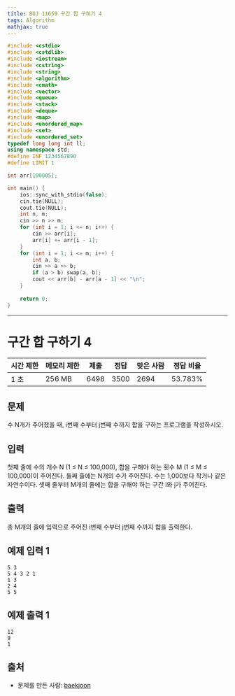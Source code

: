 ```yaml
---
title: BOJ 11659 구간 합 구하기 4
tags: Algorithm
mathjax: true
---
```



```c++
#include <cstdio>
#include <cstdlib>
#include <iostream>
#include <cstring>
#include <string>
#include <algorithm>
#include <cmath>
#include <vector>
#include <queue>
#include <stack>
#include <deque>
#include <map>
#include <unordered_map>
#include <set>
#include <unordered_set>
typedef long long int ll;
using namespace std;
#define INF 1234567890
#define LIMIT 1

int arr[100005];

int main() {
	ios::sync_with_stdio(false);
	cin.tie(NULL);
	cout.tie(NULL);
	int n, m;
	cin >> n >> m;
	for (int i = 1; i <= n; i++) {
		cin >> arr[i];
		arr[i] += arr[i - 1];
	}
	for (int i = 1; i <= m; i++) {
		int a, b;
		cin >> a >> b;
		if (a > b) swap(a, b);
		cout << arr[b] - arr[a - 1] << "\n";
	}
	
	return 0;
}


```

---

# 구간 합 구하기 4 

| 시간 제한 | 메모리 제한 | 제출 | 정답 | 맞은 사람 | 정답 비율 |
| --------- | ----------- | ---- | ---- | --------- | --------- |
| 1 초      | 256 MB      | 6498 | 3500 | 2694      | 53.783%   |

## 문제

수 N개가 주어졌을 때, i번째 수부터 j번째 수까지 합을 구하는 프로그램을 작성하시오.

## 입력

첫째 줄에 수의 개수 N (1 ≤ N ≤ 100,000), 합을 구해야 하는 횟수 M (1 ≤ M ≤ 100,000)이 주어진다. 둘째 줄에는 N개의 수가 주어진다. 수는 1,000보다 작거나 같은 자연수이다. 셋째 줄부터 M개의 줄에는 합을 구해야 하는 구간 i와 j가 주어진다.

## 출력

총 M개의 줄에 입력으로 주어진 i번째 수부터 j번째 수까지 합을 출력한다.



## 예제 입력 1

```
5 3
5 4 3 2 1
1 3
2 4
5 5
```

## 예제 출력 1

```
12
9
1
```



## 출처

- 문제를 만든 사람: [baekjoon](https://www.acmicpc.net/user/baekjoon)